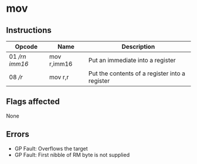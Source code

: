 # mov

## Instructions

| Opcode | Name | Description |
| --- | --- | --- |
| 01 _/rn imm16_ | mov r,imm16 | Put an immediate into a register |
| 08 _/r_ | mov r,r | Put the contents of a register into a register |

## Flags affected
None

## Errors
- GP Fault: Overflows the target
- GP Fault: First nibble of RM byte is not supplied
